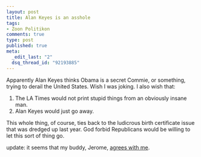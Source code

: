 ```yaml
--- 
layout: post
title: Alan Keyes is an asshole
tags: 
- Zoon Politikon
comments: true
type: post
published: true
meta: 
  _edit_last: "2"
  dsq_thread_id: "92193885"
---
```

Apparently Alan Keyes thinks Obama is a secret Commie, or something, trying to derail the United States. Wish I was joking. I also wish that:
<ol>
	<li>The LA Times would not print stupid things from an obviously insane man.</li>
	<li>Alan Keyes would just go away.</li>
</ol>

This whole thing, of course, ties back to the ludicrous birth certificate issue that was dredged up last year. God forbid Republicans would be willing to let this sort of thing go.

update: it seems that my buddy, Jerome, <a href="http://woodyblog.tumblr.com/post/80232191/white-ppl-alan-keys-is-crazy-stop-listening-to">agrees with me</a>.
